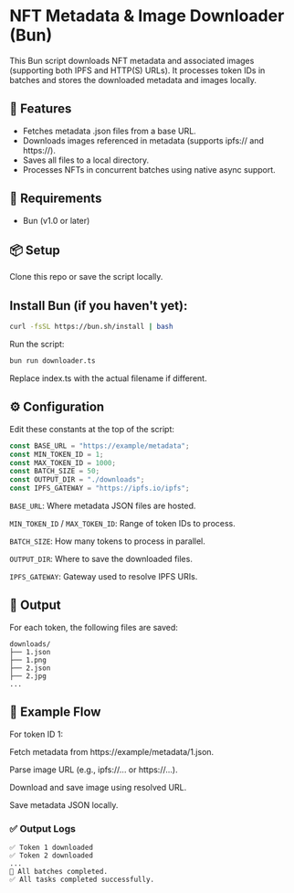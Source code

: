 # NFT Metadata & Image Downloader (Bun)

This Bun script downloads NFT metadata and associated images (supporting both IPFS and HTTP(S) URLs). It processes token IDs in batches and stores the downloaded metadata and images locally.

## 🚀 Features

- Fetches metadata .json files from a base URL.
- Downloads images referenced in metadata (supports ipfs:// and https://).
- Saves all files to a local directory.
- Processes NFTs in concurrent batches using native async support.

## 🧱 Requirements

- Bun (v1.0 or later)

## 📦 Setup

Clone this repo or save the script locally.

## Install Bun (if you haven't yet):

```bash
curl -fsSL https://bun.sh/install | bash
```

Run the script:

```bash
bun run downloader.ts
```

Replace index.ts with the actual filename if different.

## ⚙️ Configuration

Edit these constants at the top of the script:

```ts
const BASE_URL = "https://example/metadata";
const MIN_TOKEN_ID = 1;
const MAX_TOKEN_ID = 1000;
const BATCH_SIZE = 50;
const OUTPUT_DIR = "./downloads";
const IPFS_GATEWAY = "https://ipfs.io/ipfs";
```

`BASE_URL`: Where metadata JSON files are hosted.

`MIN_TOKEN_ID` / `MAX_TOKEN_ID`: Range of token IDs to process.

`BATCH_SIZE`: How many tokens to process in parallel.

`OUTPUT_DIR`: Where to save the downloaded files.

`IPFS_GATEWAY`: Gateway used to resolve IPFS URIs.

## 📂 Output

For each token, the following files are saved:

```
downloads/
├── 1.json
├── 1.png
├── 2.json
├── 2.jpg
...
```

## 🧪 Example Flow

For token ID 1:

Fetch metadata from https://example/metadata/1.json.

Parse image URL (e.g., ipfs://... or https://...).

Download and save image using resolved URL.

Save metadata JSON locally.

### ✅ Output Logs

```
✅ Token 1 downloaded
✅ Token 2 downloaded
...
🎉 All batches completed.
✅ All tasks completed successfully.
```
